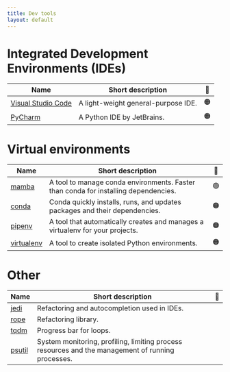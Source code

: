 ```yaml
---
title: Dev tools
layout: default
---
```


# Integrated Development Environments (IDEs)

| Name     | Short description | 🚦 |
| -------- | ------------------| :--: |
| [Visual Studio Code](https://code.visualstudio.com/docs) | A light-weight general-purpose IDE. | 🟠 |
| [PyCharm](https://www.jetbrains.com/pycharm/) | A Python IDE by JetBrains. | 🟠 |

# Virtual environments

| Name     | Short description | 🚦 |
| -------- | ------------------| :--: |
| [mamba](https://mamba.readthedocs.io/en/latest/user_guide/mamba.html) | A tool to manage conda environments. Faster than conda for installing dependencies. | 🟢 |
| [conda](https://conda.io/projects/conda/en/latest/) | Conda quickly installs, runs, and updates packages and their dependencies. | 🟠 |
| [pipenv](https://pipenv.pypa.io/en/latest/) | A tool that automatically creates and manages a virtualenv for your projects. | 🟠 |
| [virtualenv](https://virtualenv.pypa.io/en/latest/) | A tool to create isolated Python environments. | 🟠 |

# Other

| Name     | Short description | 🚦 |
| -------- | ------------------| :--: |
| [jedi](https://jedi.readthedocs.io/en/latest/) | Refactoring and autocompletion used in IDEs. | |
| [rope](https://rope.readthedocs.io/en/latest/overview.html) | Refactoring library. |  |
| [tqdm](https://pypi.org/project/tqdm/2.2.3/) | Progress bar for loops. |  |
| [psutil](https://psutil.readthedocs.io/en/latest/) | System monitoring, profiling, limiting process resources and the management of running processes. |  |
